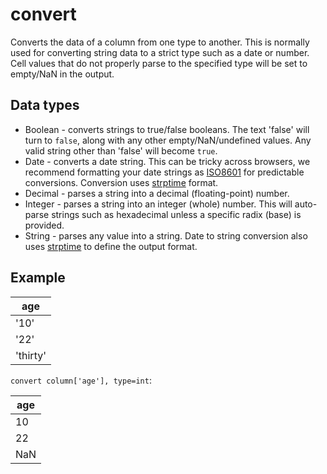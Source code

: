 # convert

Converts the data of a column from one type to another. This is normally used for converting string data to a strict type such as a date or number. Cell values that do not properly parse to the specified type will be set to empty/NaN in the output.

## Data types

- Boolean - converts strings to true/false booleans. The text 'false' will turn to `false`, along with any other empty/NaN/undefined values. Any valid string other than 'false' will become `true`.
- Date - converts a date string. This can be tricky across browsers, we recommend formatting your date strings as [ISO8601](https://en.wikipedia.org/wiki/ISO_8601) for predictable conversions. Conversion uses [strptime](https://pubs.opengroup.org/onlinepubs/009695399/functions/strptime.html) format.
- Decimal - parses a string into a decimal (floating-point) number.
- Integer - parses a string into an integer (whole) number. This will auto-parse strings such as hexadecimal unless a specific radix (base) is provided.
- String - parses any value into a string. Date to string conversion also uses [strptime](https://pubs.opengroup.org/onlinepubs/009695399/functions/strptime.html) to define the output format. 


## Example

| age      |
| -------- |
| '10'     |
| '22'     |
| 'thirty' |

`convert column['age'], type=int`:

| age |
| --- |
| 10  |
| 22  |
| NaN |
